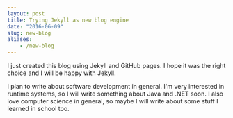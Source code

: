 ```yaml
---
layout: post
title: Trying Jekyll as new blog engine
date: "2016-06-09"
slug: new-blog
aliases:
    - /new-blog
---
```


I just created this blog using Jekyll and GitHub pages. I hope it was the right choice and I will be happy with Jekyll.

I plan to write about software development in general. I'm very interested in runtime systems, so I will write something about Java and .NET soon.
I also love computer science in general, so maybe I will write about some stuff I learned in school too.
